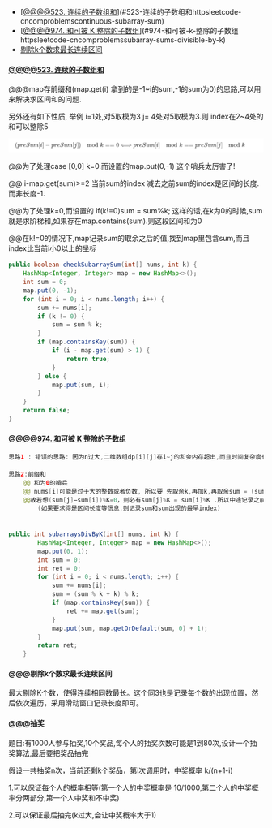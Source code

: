 <!-- TOC -->

- [[@@@@523. 连续的子数组和](https://leetcode-cn.com/problems/continuous-subarray-sum/)](#523-连续的子数组和httpsleetcode-cncomproblemscontinuous-subarray-sum)
- [[@@@@974. 和可被 K 整除的子数组](https://leetcode-cn.com/problems/subarray-sums-divisible-by-k/)](#974-和可被-k-整除的子数组httpsleetcode-cncomproblemssubarray-sums-divisible-by-k)
- [剔除k个数求最长连续区间](#剔除k个数求最长连续区间)

<!-- /TOC -->







#### [@@@@523. 连续的子数组和](https://leetcode-cn.com/problems/continuous-subarray-sum/)

@@@map存前缀和(map.get(i) 拿到的是-1~i的sum,-1的sum为0)的思路,可以用来解决求区间和的问题.

另外还有如下性质, 举例  i=1处,对5取模为3   j= 4处对5取模为3.则 index在2~4处的和可以整除5

<img src="pictures/LeetCode04/image-20200411153530641.png" alt="image-20200411153530641" style="zoom:50%;" />



@@为了处理case  [0,0]  k=0.而设置的map.put(0,-1)  这个哨兵太厉害了!

@@ i-map.get(sum)>=2  当前sum的index  减去之前sum的index是区间的长度.而非长度-1.

@@为了处理k=0,而设置的  if(k!=0)sum = sum%k;   这样的话,在k为0的时候,sum就是求阶梯和,如果存在map.contains(sum).则这段区间和为0

@@在k!=0的情况下,map记录sum的取余之后的值,找到map里包含sum,而且index比当前i小0以上的坐标



```java
public boolean checkSubarraySum(int[] nums, int k) {
    HashMap<Integer, Integer> map = new HashMap<>();
    int sum = 0;
    map.put(0, -1);
    for (int i = 0; i < nums.length; i++) {
        sum += nums[i];
        if (k != 0) {
            sum = sum % k;
        }
        if (map.containsKey(sum)) {
            if (i - map.get(sum) > 1) {
                return true;
            }
        } else {
            map.put(sum, i);
        }
    }
    return false;
}
```



#### [@@@@974. 和可被 K 整除的子数组](https://leetcode-cn.com/problems/subarray-sums-divisible-by-k/)

```java
思路1 : 错误的思路: 因为n过大,二维数组dp[i][j]存i~j的和会内存超出,而且时间复杂度也很高.

思路2:前缀和
    @@ 和为0的哨兵
    @@ nums[i]可能是过于大的整数或者负数, 所以要 先取余k,再加k,再取余sum = (sum % k + k) % k;
	@@故若想(sum[j]−sum[i])%K=0，则必有sum[j]%K = sum[i]%K .所以中途记录之前的sum和sum出现的次数.
        (如果要求得是区间长度等信息,则记录sum和sum出现的最早index)
        

public int subarraysDivByK(int[] nums, int k) {
        HashMap<Integer, Integer> map = new HashMap<>();
        map.put(0, 1);
        int sum = 0;
        int ret = 0;
        for (int i = 0; i < nums.length; i++) {
            sum += nums[i];
            sum = (sum % k + k) % k;
            if (map.containsKey(sum)) {
                ret += map.get(sum);
            }
            map.put(sum, map.getOrDefault(sum, 0) + 1);
        }
        return ret;
    }


```





#### @@@剔除k个数求最长连续区间

最大剔除K个数，使得连续相同数最长。这个同3也是记录每个数的出现位置，然后依次遍历，采用滑动窗口记录长度即可。







#### @@@抽奖

题目:有1000人参与抽奖,10个奖品,每个人的抽奖次数可能是1到80次,设计一个抽奖算法,最后要把奖品抽完

假设一共抽奖n次，当前还剩k个奖品，第i次调用时，中奖概率 k/(n+1-i)

1.可以保证每个人的概率相等(第一个人的中奖概率是 10/1000,第二个人的中奖概率分两部分,第一个人中奖和不中奖)

2.可以保证最后抽完(k过大,会让中奖概率大于1)



















































































































































